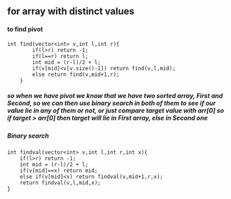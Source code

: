 ## for array with distinct values

#### to find pivot
```
int find(vector<int> v,int l,int r){
        if(l>r) return -1;
        if(l==r) return l;
        int mid = (r-l)/2 + l;
        if(v[mid]<v[v.size()-1]) return find(v,l,mid);
        else return find(v,mid+1,r);   
    }
```
##### so when we have pivot we know that we have two sorted array, First and Second, so we can then use binary search in both of them to see if our value lie in any of them or not, or just compare target value with arr[0] so if target > arr[0] then target will lie in First array, else in Second one
##### Binary search

```
int findval(vector<int> v,int l,int r,int x){
    if(l>r) return -1;
    int mid = (r-l)/2 + l;
    if(v[mid]==x) return mid;
    else if(v[mid]<x) return findval(v,mid+1,r,x);
    return findval(v,l,mid,x);
}
```


